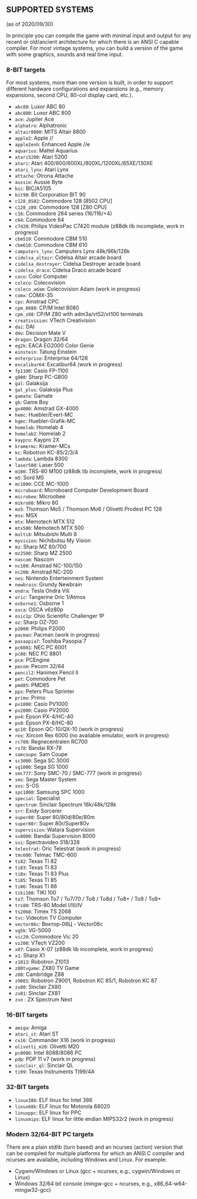 ## SUPPORTED SYSTEMS 

(as of 2020/09/30)

In principle you can compile the game with minimal input and output for any recent or old/ancient architecture for which there is an ANSI C capable compiler.
For most vintage systems, you can build a version of the game with some graphics, sounds and real time input.


### 8-BIT targets

For most systems, more than one version is built, in order to support different hardware configurations and expansions 
(e.g., memory expansions, second CPU, 80-col display card, etc.).

- `abc80`: Luxor ABC 80
- `abc800`: Luxor ABC 800
- `ace`: Jupiter Ace
- `alphatro`: Alphatronic
- `altair8800`: MITS Altair 8800
- `apple2`: Apple //
- `apple2enh`: Enhanced Apple //e
- `aquarius`: Mattel Aquarius 
- `atari5200`: Atari 5200
- `atari`: Atari 400/800/600XL/800XL/1200XL/65XE/130XE
- `atari_lynx`: Atari Lynx
- `attache`: Otrona Attache
- `aussie`: Aussie Byte
- `bic`: BIC/A5105
- `bit90`: Bit Corporation BIT 90
- `c128_8502`: Commodore 128 [8502 CPU]
- `c128_z80`: Commodore 128 [Z80 CPU]
- `c16`: Commodore 264 series (16/116/+4)
- `c64`: Commodore 64
- `c7420`: Philips VideoPac C7420 module (z88dk lib incomplete, work in progress)
- `cbm510`: Commodore CBM 510
- `cbm610`: Commodore CBM 610
- `camputers_lynx`: Camputers Lynx 48k/96k/128k
- `cidelsa_altair`: Cidelsa Altair arcade board
- `cidelsa_destroyer`: Cidelsa Destroyer arcade board
- `cidelsa_draco`: Cidelsa Draco arcade board
- `coco`: Color Computer
- `coleco`: Colecovision
- `coleco_adam`: Colecovision Adam (work in progress)
- `comx`: COMX-35
- `cpc`: Amstrad CPC
- `cpm_8080`: CP/M Intel 8080
- `cpm_z80`: CP/M Z80 with adm3a/vt52/vt100 terminals
- `creativision`: VTech Creativision
- `dai`: DAI
- `dmv`: Decision Mate V
- `dragon`: Dragon 32/64
- `eg2k`: EACA EG2000 Color Genie
- `einstein`: Tatung Einstein
- `enterprise`: Enterprise 64/128
- `excalibur64`: Excalibur64 (work in progress)
- `fp1100`: Casio FP-1100
- `g800`: Sharp PC-G800
- `gal`: Galaksija
- `gal_plus`: Galaksija Plus
- `gamate`: Gamate
- `gb`: Game Boy
- `gx4000`: Amstrad GX-4000
- `hemc`: Huebler/Evert-MC
- `hgmc`: Huebler-Grafik-MC
- `homelab`: Homelab 4
- `homelab2`: Homelab 2
- `kaypro`: Kaypro 2X
- `kramermc`: Kramer-MCs
- `kc`: Robotron KC-85/2/3/4
- `lambda`: Lambda 8300
- `laser500`: Laser 500
- `m100`: TRS-80 M100 (z88dk lib incomplete, work in progress)
- `m5`: Sord M5
- `mc1000`: CCE MC-1000
- `microboard`: Microboard Computer Development Board
- `microbee`: Microobee
- `mikro80`: Mikro 80
- `mo5`: Thomson Mo5 / Thomson Mo6 / Olivetti Prodest PC 128
- `msx`: MSX
- `mtx`: Memotech MTX 512
- `mtx500`: Memotech MTX 500
- `multi8`: Mitsubishi Multi 8
- `myvision`: Nichibutsu My Vision
- `mz`: Sharp MZ 80/700
- `mz2500`: Sharp MZ 2500
- `nascom`: Nascom
- `nc100`: Amstrad NC-100/150
- `nc200`: Amstrad NC-200
- `nes`: Nintendo Enterteinment System
- `newbrain`: Grundy Newbrain
- `ondra`: Tesla Ondra Vili
- `oric`: Tangerine Oric 1/Atmos
- `osborne1`: Osborne 1
- `osca`: OSCA v6z80p
- `osic1p`: Ohio Scientific Challenger 1P
- `oz`: Sharp OZ-700
- `p2000`: Philips P2000
- `pacman`: Pacman (work in progress)
- `pasaopia7`: Toshiba Pasopia 7
- `pc6001`: NEC PC 6001
- `pc88`: NEC PC 8801
- `pce`: PCEngine
- `pecom`: Pecom 32/64
- `pencil2`: Hanimex Pencil II
- `pet`: Commodore Pet
- `pmd85`: PMD85
- `pps`: Peters Plus Sprinter
- `primo`: Primo
- `pv1000`: Casio PV1000
- `pv2000`: Casio PV2000
- `px4`: Epson PX-4/HC-40
- `px8`: Epson PX-8/HC-80
- `qc10`: Epson QC-10/QX-10 (work in progress)
- `rex`: Xircom Rex 6000 (no available emulator, work in progress)
- `rc700`: Regnecentralen RC700
- `rx78`: Bandai RX-78
- `samcoupe`: Sam Coupe
- `sc3000`: Sega SC 3000
- `sg1000`: Sega SG 1000
- `smc777`: Sony SMC-70 / SMC-777 (work in progress)
- `sms`: Sega Master System
- `sos`: S-OS 
- `spc1000`: Samsung SPC 1000
- `special`: Specialist
- `spectrum`: Sinclair Spectrum 16k/48k/128k
- `srr`: Exidy Sorcerer
- `super80`: Super 80/80d/80e/80m
- `super80r`: Super 80r/Super80v
- `supervision`: Watara Supervision
- `sv8000`: Bandai Supervision 8000
- `svi`: Spectravideo 318/328
- `telestrat`: Oric Telestrat (work in progress)
- `tmc600`: Telmac TMC-600
- `ti82`: Texas TI 82
- `ti83`: Texas TI 83
- `ti8x`: Texas TI 83 Plus
- `ti85`: Texas TI 85
- `ti86`: Texas TI 86
- `tiki100`: TIKI 100
- `to7`: Thomson To7 / To7/70 / To8 / To8d / To8+ / To9 / To9+
- `trs80`: TRS-80 Model I/III/IV
- `ts2068`: Timex TS 2068
- `tvc`: Videoton TV Computer
- `vector06c`: Вектор-06Ц - Vector06c
- `vg5k`: VG-5000
- `vic20`: Commodore Vic 20
- `vz200`: VTech VZ200
- `x07`: Casio X-07 (z88dk lib incomplete, work in progress)
- `x1`: Sharp X1
- `z1013`: Robotron Z1013
- `z80tvgame`: ZX80 TV Game
- `z88`: Cambridge Z88
- `z9001`: Robotron Z9001, Robotron KC 85/1, Robotron KC 87 
- `zx80`: Sinclair ZX80
- `zx81`: Sinclair ZX81
- `zxn` : ZX Spectrum Next

### 16-BIT targets
- `amiga`: Amiga 
- `atari_st`: Atari ST
- `cx16`: Commander X16 (work in progress)
- `olivetti_m20`: Olivetti M20 
- `pc8086`: Intel 8088/8086 PC
- `pdp`: PDP 11 v7 (work in progress)
- `sinclair_ql`: Sinclair QL
- `ti99`: Texas Instruments TI99/4A 



### 32-BIT targets
- `linux386`:  ELF linux for Intel 386
- `linux68k`:  ELF linux for Motorola 68020
- `linuxppc`:  ELF linux for PPC
- `linuxmips`: ELF linux for little endian MIPS32r2 (work in progress)


### Modern 32/64-BIT PC targets

There are a plain stdlib (turn based) and an ncurses (action) version that can be compiled for multiple platforms for which an ANSI C compiler and ncurses are available, including Windows and Linux.
For example:
- Cygwin/Windows or Linux (gcc + ncurses, e.g., cygwin/Windows or Linux) 
- Windows 32/64 bit console (mingw-gcc + ncurses, e.g., x86_64-w64-mingw32-gcc)
